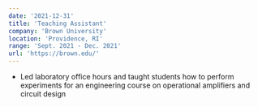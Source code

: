 ```yaml
---
date: '2021-12-31'
title: 'Teaching Assistant'
company: 'Brown University'
location: 'Providence, RI'
range: 'Sept. 2021 - Dec. 2021'
url: 'https://brown.edu/'
---
```


- Led laboratory office hours and taught students how to perform experiments for an engineering course on operational amplifiers and circuit design
